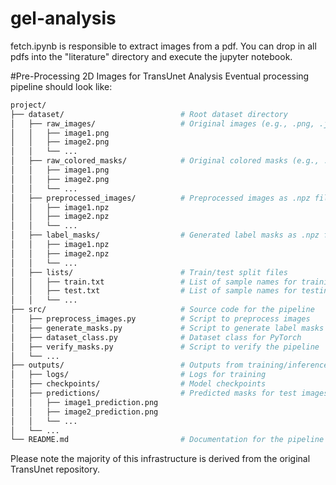 # gel-analysis

fetch.ipynb is responsible to extract images from a pdf. You can drop in all pdfs into the "literature" directory and execute the jupyter notebook.


#Pre-Processing 2D Images for TransUnet Analysis
Eventual processing pipeline should look like:
```bash
project/
├── dataset/                          # Root dataset directory
│   ├── raw_images/                   # Original images (e.g., .png, .jpg)
│   │   ├── image1.png
│   │   ├── image2.png
│   │   └── ...
│   ├── raw_colored_masks/            # Original colored masks (e.g., .png, .jpg)
│   │   ├── image1.png
│   │   ├── image2.png
│   │   └── ...
│   ├── preprocessed_images/          # Preprocessed images as .npz files
│   │   ├── image1.npz
│   │   ├── image2.npz
│   │   └── ...
│   ├── label_masks/                  # Generated label masks as .npz files
│   │   ├── image1.npz
│   │   ├── image2.npz
│   │   └── ...
│   ├── lists/                        # Train/test split files
│   │   ├── train.txt                 # List of sample names for training
│   │   ├── test.txt                  # List of sample names for testing
│   │   └── ...
├── src/                              # Source code for the pipeline
│   ├── preprocess_images.py          # Script to preprocess images
│   ├── generate_masks.py             # Script to generate label masks
│   ├── dataset_class.py              # Dataset class for PyTorch
│   ├── verify_masks.py               # Script to verify the pipeline
│   └── ...
├── outputs/                          # Outputs from training/inference
│   ├── logs/                         # Logs for training
│   ├── checkpoints/                  # Model checkpoints
│   ├── predictions/                  # Predicted masks for test images
│   │   ├── image1_prediction.png
│   │   ├── image2_prediction.png
│   │   └── ...
│   └── ...
└── README.md                         # Documentation for the pipeline
```
Please note the majority of this infrastructure is derived from the original TransUnet repository.
